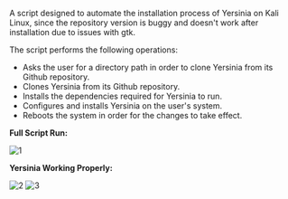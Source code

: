 A script designed to automate the installation process of Yersinia on Kali Linux, since the repository version is buggy and doesn't work after installation due to issues with gtk.

The script performs the following operations:
- Asks the user for a directory path in order to clone Yersinia from its Github repository.
- Clones Yersinia from its Github repository.
- Installs the dependencies required for Yersinia to run.
- Configures and installs Yersinia on the user's system.
- Reboots the system in order for the changes to take effect.

<b>Full Script Run:</b>

![1](https://github.com/user-attachments/assets/32b6057f-36a4-4a67-86fc-c7b3d94618d5)


<b>Yersinia Working Properly:</b>

![2](https://github.com/user-attachments/assets/8e656656-60e1-48a7-9c3c-468ad9696c02)
![3](https://github.com/user-attachments/assets/0468e514-940e-4b79-898f-599ded635a57)
